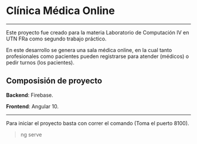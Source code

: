 # Clínica Médica Online
***
Este proyecto fue creado para la materia Laboratorio de Computación IV en UTN FRa como segundo trabajo práctico.

En este desarrollo se genera una sala médica online, en la cual tanto profesionales como pacientes pueden registrarse para atender (médicos) o pedir turnos (los pacientes).

## Composisión de proyecto

**Backend**: Firebase.

**Frontend**: Angular 10.

***

Para iniciar el proyecto basta con correr el comando (Toma el puerto 8100).

> ng serve

